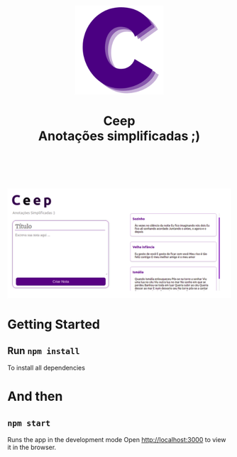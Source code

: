 <div align="center">

<img src="./src/img/icon.png" width="200">

<h1>Ceep <br> Anotações simplificadas ;)</h1> 
</div>

<br/>
<br/>
<br/>
<br/>

!["Screenshot"](/src/img/screeshot.png)


# Getting Started 
## Run `npm install` 
To install all dependencies

# And then
## `npm start` 
Runs the app in the development mode
Open [http://localhost:3000](http://localhost:3000) to view it in the browser.
